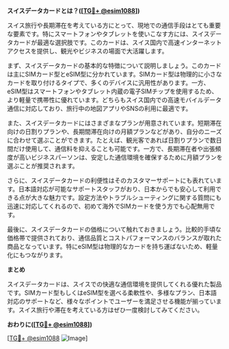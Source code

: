 **スイスデータカードとは？([[TG💪+ @esim1088](https://t.me/s/esim1088)])**

スイス旅行や長期滞在を考えている方にとって、現地での通信手段はとても重要な要素です。特にスマートフォンやタブレットを使いこなす方には、スイスデータカードが最適な選択肢です。このカードは、スイス国内で高速インターネットアクセスを提供し、観光やビジネスの場面で大活躍します。

まず、スイスデータカードの基本的な特徴について説明しましょう。このカードは主にSIMカード型とeSIM型に分かれています。SIMカード型は物理的に小さなカードを取り付けるタイプで、多くのデバイスに汎用性があります。一方、eSIM型はスマートフォンやタブレット内蔵の電子SIMチップを使用するため、より軽量で携帯性に優れています。どちらもスイス国内での高速モバイルデータ通信に対応しており、旅行中の地図アプリやSNSの利用に最適です。

また、スイスデータカードにはさまざまなプランが用意されています。短期滞在向けの日割りプランや、長期間滞在向けの月額プランなどがあり、自分のニーズに合わせて選ぶことができます。たとえば、観光客であれば日割りプランで数日間だけ使用して、通信料を抑えることも可能です。一方で、長期滞在者や出張頻度が高いビジネスパーソンは、安定した通信環境を確保するために月額プランを選ぶことが推奨されます。

さらに、スイスデータカードの利便性はそのカスタマーサポートにも表れています。日本語対応が可能なサポートスタッフがおり、日本からでも安心して利用できる点が大きな魅力です。設定方法やトラブルシューティングに関する質問にも迅速に対応してくれるので、初めて海外でSIMカードを使う方でも心配無用です。

最後に、スイスデータカードの価格について触れておきましょう。比較的手頃な価格帯で提供されており、通信品質とコストパフォーマンスのバランスが取れた商品となっています。特にeSIM型は物理的なカードを持ち運ばないため、軽量化にもつながります。

**まとめ**

スイスデータカードは、スイスでの快適な通信環境を提供してくれる優れた製品です。SIMカード型もしくはeSIM型を選べる柔軟性や、多様なプラン、日本語対応のサポートなど、様々なポイントでユーザーを満足させる機能が揃っています。スイス旅行や滞在を考えている方はぜひ一度検討してみてください。

**おわりに([[TG💪+ @esim1088](https://t.me/s/esim1088)])**

[[TG💪+ @esim1088](https://t.me/s/esim1088) ![Image](https://i.postimg.cc/Y0z9fWf4/image.png)]